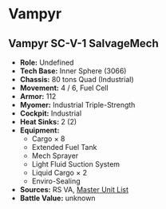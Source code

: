 # Vampyr
## Vampyr SC-V-1 SalvageMech
- **Role:** Undefined
- **Tech Base:** Inner Sphere (3066)
- **Chassis:** 80 tons Quad (Industrial)
- **Movement:** 4 / 6, Fuel Cell
- **Armor:** 112
- **Myomer:** Industrial Triple-Strength
- **Cockpit:** Industrial
- **Heat Sinks:** 2 (2)
- **Equipment:**
  - Cargo × 8
  - Extended Fuel Tank
  - Mech Sprayer
  - Light Fluid Suction System
  - Liquid Cargo × 2
  - Enviro-Sealing
- **Sources:** RS VA, [Master Unit List](http://masterunitlist.info/Unit/Details/5334/vampyr-sc-v-1-salvagemech)
- **Battle Value:** unknown

